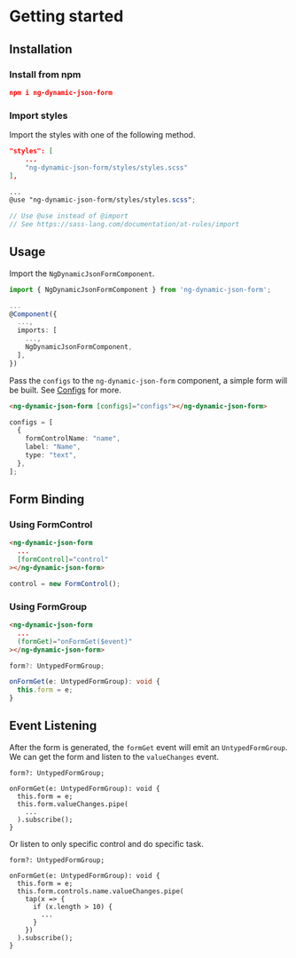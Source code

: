 # Getting started

## Installation

### Install from npm

<doc-code>

```json
npm i ng-dynamic-json-form
```

</doc-code>

### Import styles

Import the styles with one of the following method.

<doc-tab>
<doc-code name="angular.json">

```json
"styles": [
    ...
    "ng-dynamic-json-form/styles/styles.scss"
],
```

</doc-code>
<doc-code name="styles.scss">

```scss name="styles.scss"
...
@use "ng-dynamic-json-form/styles/styles.scss";

// Use @use instead of @import
// See https://sass-lang.com/documentation/at-rules/import
```

</doc-code>
</doc-tab>

## Usage

Import the `NgDynamicJsonFormComponent`.

<doc-code>

```typescript
import { NgDynamicJsonFormComponent } from 'ng-dynamic-json-form';

...
@Component({
  ...,
  imports: [
    ...,
    NgDynamicJsonFormComponent,
  ],
})
```

</doc-code>

Pass the `configs` to the `ng-dynamic-json-form` component, a simple form will be built. See [Configs](../../v8/configs/configs_en.md) for more.

<doc-tab>
<doc-code name="HTML">

```html
<ng-dynamic-json-form [configs]="configs"></ng-dynamic-json-form>
```

</doc-code>
<doc-code name="TS">

```typescript
configs = [
  {
    formControlName: "name",
    label: "Name",
    type: "text",
  },
];
```

</doc-code>
</doc-tab>

<doc-form-viewer show-form-only="true" configs='[
    {
      "formControlName": "name",
      "label": "Name"
    }
]'></doc-form-viewer>

## Form Binding

### Using FormControl

<doc-tab>
<doc-code name="HTML">

<!-- prettier-ignore -->
```html
<ng-dynamic-json-form
  ...
  [formControl]="control"
></ng-dynamic-json-form>
```

</doc-code>
<doc-code name="TS">

```typescript
control = new FormControl();
```

</doc-code>
</doc-tab>

### Using FormGroup

<doc-tab>
<doc-code name="HTML">

<!-- prettier-ignore -->
```html
<ng-dynamic-json-form
  ...
  (formGet)="onFormGet($event)"
></ng-dynamic-json-form>
```

</doc-code>
<doc-code name="TS">

```typescript
form?: UntypedFormGroup;

onFormGet(e: UntypedFormGroup): void {
  this.form = e;
}
```

</doc-code>
</doc-tab>

## Event Listening

After the form is generated, the `formGet` event will emit an `UntypedFormGroup`. We can get the form and listen to the `valueChanges` event.

```tsx
form?: UntypedFormGroup;

onFormGet(e: UntypedFormGroup): void {
  this.form = e;
  this.form.valueChanges.pipe(
    ...
  ).subscribe();
}

```

Or listen to only specific control and do specific task.

```tsx
form?: UntypedFormGroup;

onFormGet(e: UntypedFormGroup): void {
  this.form = e;
  this.form.controls.name.valueChanges.pipe(
    tap(x => {
      if (x.length > 10) {
        ...
      }
    })
  ).subscribe();
}

```
